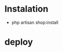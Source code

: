 # Instalation

- php artisan shop:install

[//]: # (- composer require barryvdh/laravel-debugbar --dev)

[//]: # (- composer require laravel/telescope)

[//]: # (- php artisan telescope:install)


# deploy
